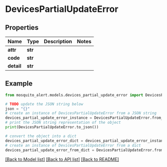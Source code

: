 # DevicesPartialUpdateError


## Properties

Name | Type | Description | Notes
------------ | ------------- | ------------- | -------------
**attr** | **str** |  | 
**code** | **str** |  | 
**detail** | **str** |  | 

## Example

```python
from mosquito_alert.models.devices_partial_update_error import DevicesPartialUpdateError

# TODO update the JSON string below
json = "{}"
# create an instance of DevicesPartialUpdateError from a JSON string
devices_partial_update_error_instance = DevicesPartialUpdateError.from_json(json)
# print the JSON string representation of the object
print(DevicesPartialUpdateError.to_json())

# convert the object into a dict
devices_partial_update_error_dict = devices_partial_update_error_instance.to_dict()
# create an instance of DevicesPartialUpdateError from a dict
devices_partial_update_error_from_dict = DevicesPartialUpdateError.from_dict(devices_partial_update_error_dict)
```
[[Back to Model list]](../README.md#documentation-for-models) [[Back to API list]](../README.md#documentation-for-api-endpoints) [[Back to README]](../README.md)


